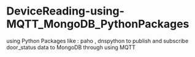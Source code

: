 #  DeviceReading-using-MQTT_MongoDB_PythonPackages

   using Python Packages like : 
   paho , dnspython to publish and subscribe door_status data to MongoDB through using MQTT 
